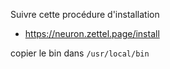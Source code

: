 
Suivre cette procédure d'installation
- https://neuron.zettel.page/install

copier le bin dans `/usr/local/bin`

